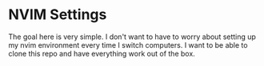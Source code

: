 # NVIM Settings

The goal here is very simple. I don't want to have to worry about setting up my nvim environment every time I switch computers.
I want to be able to clone this repo and have everything work out of the box.

